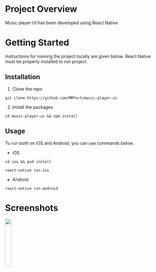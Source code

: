 
# Project Overview

Music player UI has been developed using React Native

# Getting Started
Instructions for running the project locally are given below. React Native must be properly installed to run project.

## Installation
1. Clone the repo

`git clone https://github.com/MMYurt/music-player-ui` 

2. Install the packages

`cd music-player-ui && npm install`

## Usage
To run both on iOS and Android, you can use commands below.
- iOS
 
`cd ios && pod install`

`react-native run-ios`

- Android

`react-native run-android`

# Screenshots

<img src="https://i.imgur.com/7ICbK6P.png" width="20%"> 

